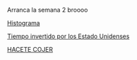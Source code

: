 Arranca la semana 2 broooo


[Histograma](https://juliodigia.github.io/infovis/S2/HistogramaDemoObservable.html)

[Tiempo invertido por los Estado Unidenses](https://juliodigia.github.io/infovis/S2/Timespent.html)

[HACETE COJER]()
